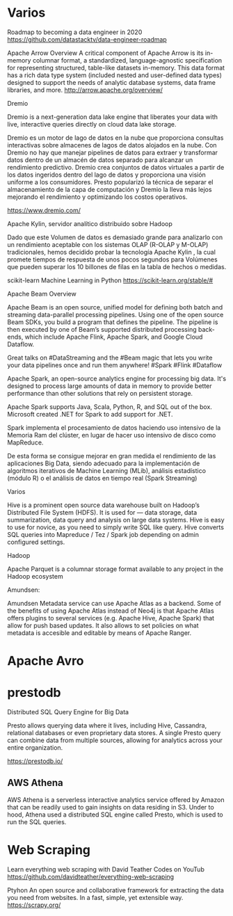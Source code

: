 
# Varios


Roadmap to becoming a data engineer in 2020 
https://github.com/datastacktv/data-engineer-roadmap
 
 
Apache Arrow Overview
A critical component of Apache Arrow is its in-memory columnar format, a standardized, language-agnostic specification for representing structured, table-like datasets in-memory. This data format has a rich data type system (included nested and user-defined data types) designed to support the needs of analytic database systems, data frame libraries, and more.
http://arrow.apache.org/overview/


Dremio


Dremio is a next-generation data lake engine that liberates your data with live, interactive queries directly on cloud data lake storage.

Dremio es un motor de lago de datos en la nube que proporciona consultas interactivas sobre almacenes de lagos de datos alojados en la nube. Con Dremio no hay que manejar pipelines de datos para extraer y transformar datos dentro de un  almacén de datos separado para alcanzar un rendimiento predictivo. Dremio crea conjuntos de datos virtuales a partir de los datos ingeridos dentro del lago de datos y proporciona una visión uniforme a los consumidores. Presto popularizó la técnica de separar el almacenamiento de la capa  de computación y Dremio la lleva más lejos mejorando el rendimiento y optimizando los costos operativos.

https://www.dremio.com/


Apache Kylin, servidor analítico distribuido sobre Hadoop

Dado que este Volumen de datos es demasiado grande para analizarlo con un rendimiento aceptable con los sistemas  OLAP (R-OLAP y M-OLAP)  tradicionales, hemos decidido probar la tecnología  Apache Kylin , la cual promete tiempos de respuesta de unos pocos segundos para Volúmenes que pueden superar los 10 billones de filas en la tabla de hechos o medidas. 



scikit-learn
Machine Learning in Python
https://scikit-learn.org/stable/#


Apache Beam Overview

Apache Beam is an open source, unified model for defining both batch and streaming data-parallel processing pipelines. Using one of the open source Beam SDKs, you build a program that defines the pipeline. The pipeline is then executed by one of Beam’s supported distributed processing back-ends, which include Apache Flink, Apache Spark, and Google Cloud Dataflow.


Great talks on #DataStreaming and the #Beam magic that lets you write your data pipelines once and run them anywhere! #Spark #Flink #Dataflow 


Apache Spark, an open-source analytics engine for processing big data. It's designed to process large amounts of data in memory to provide better performance than other solutions that rely on persistent storage.

Apache Spark supports Java, Scala, Python, R, and SQL out of the box. Microsoft created .NET for Spark to add support for .NET.

Spark implementa el procesamiento de datos haciendo uso intensivo de la Memoria Ram del clúster, en lugar de hacer uso intensivo de disco como MapReduce.

De esta forma se consigue mejorar en gran medida el rendimiento de las aplicaciones Big Data, siendo adecuado para la implementación de algoritmos iterativos de Machine Learning (MLib), análisis estadístico (módulo R) o el análisis de datos en tiempo real (Spark Streaming)



Varios


Hive is a prominent open source data warehouse built on Hadoop’s Distributed File System (HDFS). It is used for — data storage, data summarization, data query and analysis on large data systems. Hive is easy to use for novice, as you need to simply write SQL like query. Hive converts SQL queries into Mapreduce / Tez / Spark job depending on admin configured settings.


Hadoop




Apache Parquet is a columnar storage format available to any project in the Hadoop ecosystem


Amundsen:

Amundsen Metadata service can use Apache Atlas as a backend. Some of the benefits of using Apache Atlas instead of Neo4j is that Apache Atlas offers plugins to several services (e.g. Apache Hive, Apache Spark) that allow for push based updates. It also allows to set policies on what metadata is accesible and editable by means of Apache Ranger.

# Apache Avro

# prestodb

Distributed SQL Query Engine for Big Data

Presto allows querying data where it lives, including Hive, Cassandra, relational databases or even proprietary data stores. A single Presto query can combine data from multiple sources, allowing for analytics across your entire organization. 

 
https://prestodb.io/

## AWS Athena 

AWS Athena is a serverless interactive analytics service offered by Amazon that can be readily used to gain insights on data residing in S3. Under to hood, Athena used a distributed SQL engine called Presto, which is used to run the SQL queries.



# Web Scraping


Learn everything web scraping with David Teather Codes on YouTub 
https://github.com/davidteather/everything-web-scraping

Ptyhon
An open source and collaborative framework for extracting the data you need from websites.
In a fast, simple, yet extensible way.
https://scrapy.org/

